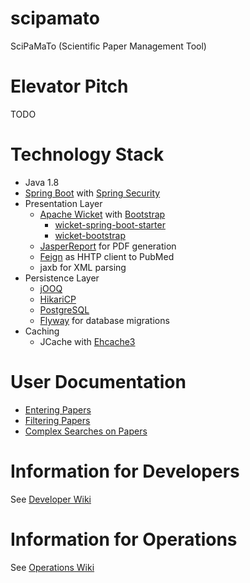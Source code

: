 # scipamato

SciPaMaTo (Scientific Paper Management Tool)

# Elevator Pitch

TODO

# Technology Stack

* Java 1.8
* [Spring Boot](https://projects.spring.io/spring-boot/) with [Spring Security](https://projects.spring.io/spring-security/)
* Presentation Layer
  * [Apache Wicket](https://wicket.apache.org/) with [Bootstrap](http://getbootstrap.com/)
    * [wicket-spring-boot-starter](https://github.com/MarcGiffing/wicket-spring-boot)
    * [wicket-bootstrap](https://github.com/l0rdn1kk0n/wicket-bootstrap)
  * [JasperReport](http://community.jaspersoft.com/) for PDF generation
  * [Feign](https://github.com/OpenFeign/feign) as HHTP client to PubMed
  * jaxb for XML parsing
* Persistence Layer
  * [jOOQ](https://www.jooq.org/)
  * [HikariCP](https://github.com/brettwooldridge/HikariCP)
  * [PostgreSQL](https://www.postgresql.org/)
  * [Flyway](https://flywaydb.org/) for database migrations
* Caching
  * JCache with [Ehcache3](http://www.ehcache.org/)
  
# User Documentation

* [Entering Papers](https://github.com/ursjoss/scipamato/wiki/Entering-Papers)
* [Filtering Papers](https://github.com/ursjoss/scipamato/wiki/Filtering-Papers)
* [Complex Searches on Papers](https://github.com/ursjoss/scipamato/wiki/Searches)


# Information for Developers

See [Developer Wiki](https://github.com/ursjoss/scipamato/wiki/Developer-Information)

# Information for Operations

See [Operations Wiki](https://github.com/ursjoss/scipamato/wiki/Operations)


